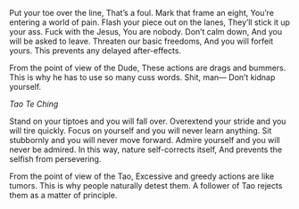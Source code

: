 Put your toe over the line,
That’s a foul.
Mark that frame an eight,
You’re entering a world of pain.
Flash your piece out on the lanes,
They’ll stick it up your ass.
Fuck with the Jesus,
You are nobody.
Don’t calm down,
And you will be asked to leave.
Threaten our basic freedoms,
And you will forfeit yours.
This prevents any delayed after-effects.

From the point of view of the Dude,
These actions are drags and bummers.
This is why he has to use so many cuss words.
Shit, man—
Don’t kidnap yourself.

*Tao Te Ching*

Stand on your tiptoes and you will fall over.
Overextend your stride and you will tire quickly.
Focus on yourself and you will never learn anything.
Sit stubbornly and you will never move forward.
Admire yourself and you will never be admired.
In this way, nature self-corrects itself,
And prevents the selfish from persevering.

From the point of view of the Tao,
Excessive and greedy actions are like tumors.
This is why people naturally detest them.
A follower of Tao rejects them as a matter of principle.